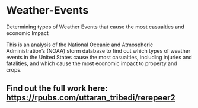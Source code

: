 # Weather-Events
Determining types of Weather Events that cause the most casualties and economic Impact

This is an analysis of the National Oceanic and Atmospheric Administration’s (NOAA) storm database to find out which types of weather events in the United States cause the most casualties, including injuries and fatalities, and which cause the most economic impact to property and crops.

## Find out the full work here: https://rpubs.com/uttaran_tribedi/rerepeer2




